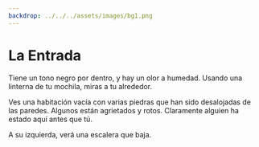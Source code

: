 ```yaml
---
backdrop: ../../../assets/images/bg1.png
---
```


# La Entrada

Tiene un tono negro por dentro, y hay un olor a humedad. Usando una linterna de tu mochila, miras a tu alrededor.

Ves una habitación vacía con varias piedras que han sido desalojadas de las paredes. Algunos están agrietados y rotos. Claramente alguien ha estado aquí antes que tú.

A su izquierda, verá una escalera que baja.

<Item id="9" />

<Page url="9" instructions="" condition="none" action="Examina el cuarto" />
